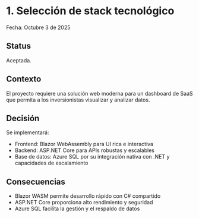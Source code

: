 # 1. Selección de stack tecnológico

Fecha: Octubre 3 de 2025

## Status

Aceptada.

## Contexto

El proyecto requiere una solución web moderna para un dashboard de SaaS que permita a los inversionistas visualizar y analizar datos.

## Decisión

Se implementará:
- Frontend: Blazor WebAssembly para UI rica e interactiva
- Backend: ASP.NET Core para APIs robustas y escalables
- Base de datos: Azure SQL por su integración nativa con .NET y capacidades de escalamiento

## Consecuencias

- Blazor WASM permite desarrollo rápido con C# compartido
- ASP.NET Core proporciona alto rendimiento y seguridad
- Azure SQL facilita la gestión y el respaldo de datos
